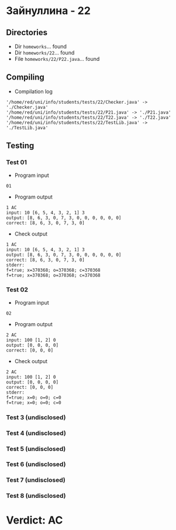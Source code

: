 # Зайнуллина - 22
## Directories
- Dir `homeworks`... found
- Dir `homeworks/22`... found
- File `homeworks/22/P22.java`... found
## Compiling
- Compilation log
```
'/home/red/uni/info/students/tests/22/Checker.java' -> './Checker.java'
'/home/red/uni/info/students/tests/22/P21.java' -> './P21.java'
'/home/red/uni/info/students/tests/22/T22.java' -> './T22.java'
'/home/red/uni/info/students/tests/22/TestLib.java' -> './TestLib.java'

```
## Testing
### Test 01
- Program input
```
01

```
- Program output
```
1 AC
input: 10 [6, 5, 4, 3, 2, 1] 3
output: [8, 6, 3, 0, 7, 3, 0, 0, 0, 0, 0, 0]
correct: [8, 6, 3, 0, 7, 3, 0]

```
- Check output
```
1 AC
input: 10 [6, 5, 4, 3, 2, 1] 3
output: [8, 6, 3, 0, 7, 3, 0, 0, 0, 0, 0, 0]
correct: [8, 6, 3, 0, 7, 3, 0]
stderr:
f=true; x=370368; o=370368; c=370368
f=true; x=370368; o=370368; c=370368

```
### Test 02
- Program input
```
02

```
- Program output
```
2 AC
input: 100 [1, 2] 0
output: [0, 0, 0, 0]
correct: [0, 0, 0]

```
- Check output
```
2 AC
input: 100 [1, 2] 0
output: [0, 0, 0, 0]
correct: [0, 0, 0]
stderr:
f=true; x=0; o=0; c=0
f=true; x=0; o=0; c=0

```
### Test 3 (undisclosed)
### Test 4 (undisclosed)
### Test 5 (undisclosed)
### Test 6 (undisclosed)
### Test 7 (undisclosed)
### Test 8 (undisclosed)
# Verdict: AC
